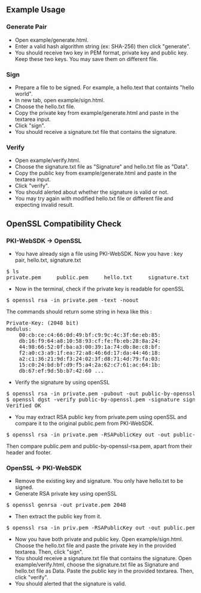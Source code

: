 ## Example Usage

### Generate Pair

- Open example/generate.html.
- Enter a valid hash algorithm string (ex: SHA-256) then click "generate".
- You should receive two key in PEM format, private key and public key. Keep these two keys. You may save them on different file.

### Sign

- Prepare a file to be signed. For example, a hello.text that containts "hello world".
- In new tab, open example/sign.html.
- Choose the hello.txt file.
- Copy the private key from example/generate.html and paste in the textarea input.
- Click "sign".
- You should receive a signature.txt file that contains the signature.

### Verify

- Open example/verify.html.
- Choose the signature.txt file as "Signature" and hello.txt file as "Data".
- Copy the public key from example/generate.html and paste in the textarea input.
- Click "verify".
- You should alerted about whether the signature is valid or not.
- You may try again with modified hello.txt file or different file and expecting invalid result.


## OpenSSL Compatibility Check

### PKI-WebSDK -> OpenSSL

- You have already sign a file using PKI-WebSDK. Now you have : key pair, hello.txt, signature.txt

<pre>
$ ls
private.pem     public.pem     hello.txt     signature.txt
</pre>

- Now in the terminal, check if the private key is readable for openSSL

<pre>
$ openssl rsa -in private.pem -text -noout
</pre>

The commands should return some string in hexa like this :

<pre>
Private-Key: (2048 bit)
modulus:
    00:cb:ce:c4:66:0d:49:bf:c9:9c:4c:3f:6e:eb:85:
    db:16:f9:64:a8:10:58:93:cf:fe:fb:eb:28:8a:24:
    44:98:66:52:0f:ba:a3:00:39:1a:74:db:8e:c8:bf:
    f2:a0:c3:a9:1f:ea:72:a8:46:6d:17:da:44:46:18:
    a2:c1:36:21:9d:f3:24:02:3f:d8:71:4d:79:fa:03:
    15:c0:24:bd:bf:d9:f5:a4:2a:62:c7:61:ac:64:1b:
    db:67:ef:9d:5b:b7:42:60 ...
</pre>

- Verify the signature by using openSSL

<pre>
$ openssl rsa -in private.pem -pubout -out public-by-openssl.pem
$ openssl dgst -verify public-by-openssl.pem -signature signature.txt hello.txt
Verified OK
</pre>

- You may extract RSA public key from private.pem using openSSL and compare it to the original public.pem from PKI-WebSDK.

<pre>
$ openssl rsa -in private.pem -RSAPublicKey_out -out public-by-openssl-rsa.pem
</pre>

Then compare public.pem and public-by-openssl-rsa.pem, apart from their header and footer.

### OpenSSL -> PKI-WebSDK

- Remove the existing key and signature. You only have hello.txt to be signed.
- Generate RSA private key using openSSL

<pre>
$ openssl genrsa -out private.pem 2048
</pre>

- Then extract the public key from it.

<pre>
$ openssl rsa -in priv.pem -RSAPublicKey_out -out public.pem
</pre>

- Now you have both private and public key. Open example/sign.html. Choose the hello.txt file and paste the private key in the provided textarea. Then, click "sign".
- You should receive a signature.txt file that contains the signature. Open example/verify.html, choose the signature.txt file as Signature and hello.txt file as Data. Paste the public key in the provided textarea. Then, click "verify".
- You should alerted that the signature is valid.
